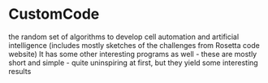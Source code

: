 # CustomCode
the random set of algorithms to develop cell automation and artificial intelligence 
(includes mostly sketches of the challenges from Rosetta code website)
It has some other interesting programs as well - these are mostly short and simple - quite uninspiring at first, but they yield 
some interesting results
